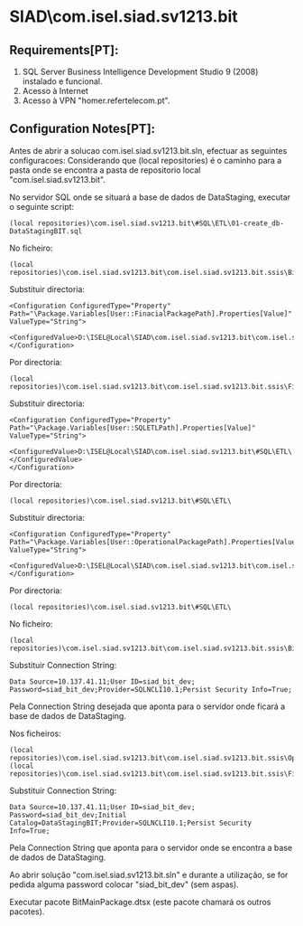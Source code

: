 # SIAD\com.isel.siad.sv1213.bit

## Requirements[PT]:
1. SQL Server Business Intelligence Development Studio 9 (2008) instalado e funcional.
2. Acesso à Internet
3. Acesso à VPN "homer.refertelecom.pt". 

## Configuration Notes[PT]:
Antes de abrir a solucao com.isel.siad.sv1213.bit.sln, efectuar as seguintes configuracoes:
Considerando que (local repositories) é o caminho para a pasta onde se encontra a pasta de repositorio local "com.isel.siad.sv1213.bit". 

No servidor SQL onde se situará a base de dados de DataStaging, executar o seguinte script:

	(local repositories)\com.isel.siad.sv1213.bit\#SQL\ETL\01-create_db-DataStagingBIT.sql

No ficheiro:

	(local repositories)\com.isel.siad.sv1213.bit\com.isel.siad.sv1213.bit.ssis\BitMainPackage.Variables.dtsConfig
	
Substituir directoria:

	<Configuration ConfiguredType="Property" Path="\Package.Variables[User::FinacialPackagePath].Properties[Value]" ValueType="String">
		<ConfiguredValue>D:\ISEL@Local\SIAD\com.isel.siad.sv1213.bit\com.isel.siad.sv1213.bit.ssis\FinacialPackage.dtsx</ConfiguredValue>
	</Configuration>
	
Por directoria:

	(local repositories)\com.isel.siad.sv1213.bit\com.isel.siad.sv1213.bit.ssis\FinacialPackage.dtsx

Substituir directoria:

	<Configuration ConfiguredType="Property" Path="\Package.Variables[User::SQLETLPath].Properties[Value]" ValueType="String">
		<ConfiguredValue>D:\ISEL@Local\SIAD\com.isel.siad.sv1213.bit\#SQL\ETL\</ConfiguredValue>
	</Configuration>
	
Por directoria:

	(local repositories)\com.isel.siad.sv1213.bit\#SQL\ETL\	

Substituir directoria:

	<Configuration ConfiguredType="Property" Path="\Package.Variables[User::OperationalPackagePath].Properties[Value]" ValueType="String">
		<ConfiguredValue>D:\ISEL@Local\SIAD\com.isel.siad.sv1213.bit\com.isel.siad.sv1213.bit.ssis\OperationalPackage.dtsx</ConfiguredValue>
	</Configuration>
	
Por directoria:

	(local repositories)\com.isel.siad.sv1213.bit\#SQL\ETL\	

No ficheiro:

	(local repositories)\com.isel.siad.sv1213.bit\com.isel.siad.sv1213.bit.ssis\BitMainPackage.Connections.dtsConfig

Substituir Connection String:
	
	Data Source=10.137.41.11;User ID=siad_bit_dev; Password=siad_bit_dev;Provider=SQLNCLI10.1;Persist Security Info=True;

Pela Connection String desejada que aponta para o servidor onde ficará a base de dados de DataStaging.

Nos ficheiros:

	(local repositories)\com.isel.siad.sv1213.bit\com.isel.siad.sv1213.bit.ssis\OperationalPackage.Connections.dtsConfig
	(local repositories)\com.isel.siad.sv1213.bit\com.isel.siad.sv1213.bit.ssis\FinancialPackage.Connections.dtsConfig

Substituir Connection String:

	Data Source=10.137.41.11;User ID=siad_bit_dev; Password=siad_bit_dev;Initial Catalog=DataStagingBIT;Provider=SQLNCLI10.1;Persist Security Info=True;
	
Pela Connection String que aponta para o servidor onde se encontra a base de dados de DataStaging.
	
Ao abrir solução "com.isel.siad.sv1213.bit.sln" e durante a utilização, se for pedida alguma password colocar "siad_bit_dev" (sem aspas).

Executar pacote BitMainPackage.dtsx (este pacote chamará os outros pacotes).
